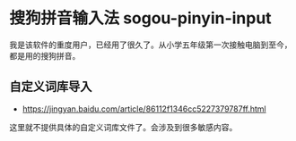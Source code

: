 # 搜狗拼音输入法 sogou-pinyin-input

我是该软件的重度用户，已经用了很久了。从小学五年级第一次接触电脑到至今，都是用的搜狗拼音。

## 自定义词库导入

- https://jingyan.baidu.com/article/86112f1346cc5227379787ff.html

这里就不提供具体的自定义词库文件了。会涉及到很多敏感内容。
